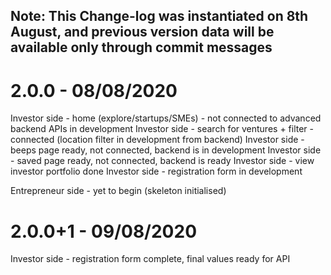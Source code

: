 ## Note: This Change-log was instantiated on 8th August, and previous version data will be available only through commit messages

# 2.0.0 - 08/08/2020
Investor side - home (explore/startups/SMEs) - not connected to advanced backend APIs in development 
Investor side - search for ventures + filter - connected (location filter in development from backend)
Investor side - beeps page ready, not connected, backend is in development
Investor side - saved page ready, not connected, backend is ready
Investor side - view investor portfolio done
Investor side - registration form in development

Entrepreneur side - yet to begin (skeleton initialised)

# 2.0.0+1 - 09/08/2020
Investor side - registration form complete, final values ready for API

